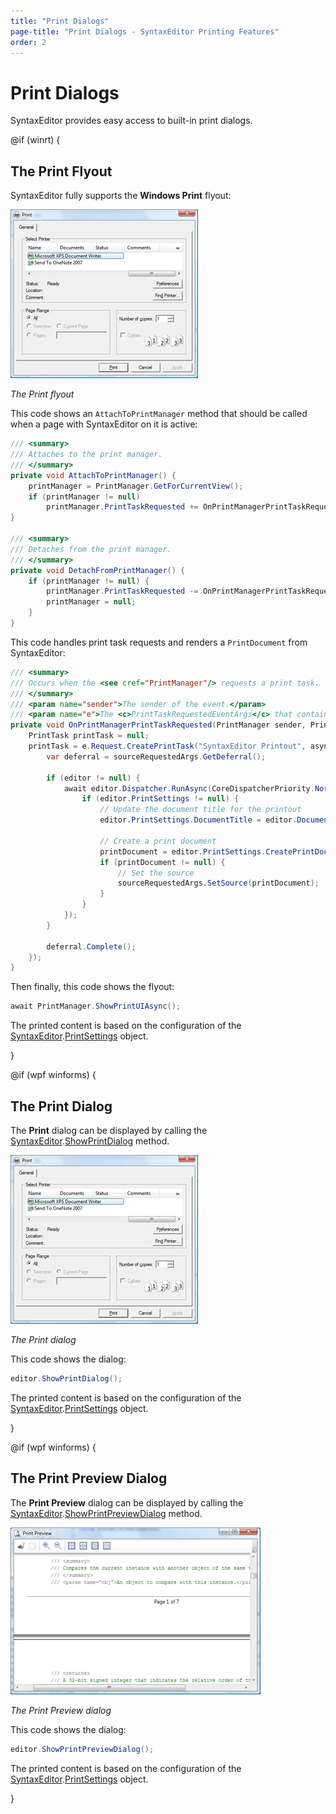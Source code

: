 ```yaml
---
title: "Print Dialogs"
page-title: "Print Dialogs - SyntaxEditor Printing Features"
order: 2
---
```

# Print Dialogs

SyntaxEditor provides easy access to built-in print dialogs.

@if (winrt) {

## The Print Flyout

SyntaxEditor fully supports the **Windows Print** flyout:

![Screenshot](../../images/print-dialog.png)

*The Print flyout*

This code shows an `AttachToPrintManager` method that should be called when a page with SyntaxEditor on it is active:

```csharp
/// <summary>
/// Attaches to the print manager.
/// </summary>
private void AttachToPrintManager() {
	printManager = PrintManager.GetForCurrentView();
	if (printManager != null)
		printManager.PrintTaskRequested += OnPrintManagerPrintTaskRequested;
}

/// <summary>
/// Detaches from the print manager.
/// </summary>
private void DetachFromPrintManager() {
	if (printManager != null) {
		printManager.PrintTaskRequested -= OnPrintManagerPrintTaskRequested;
		printManager = null;
	}
}
```

This code handles print task requests and renders a `PrintDocument` from SyntaxEditor:

```csharp
/// <summary>
/// Occurs when the <see cref="PrintManager"/> requests a print task.
/// </summary>
/// <param name="sender">The sender of the event.</param>
/// <param name="e">The <c>PrintTaskRequestedEventArgs</c> that contains data related to this event.</param>
private void OnPrintManagerPrintTaskRequested(PrintManager sender, PrintTaskRequestedEventArgs e) {
	PrintTask printTask = null;
	printTask = e.Request.CreatePrintTask("SyntaxEditor Printout", async sourceRequestedArgs => {
		var deferral = sourceRequestedArgs.GetDeferral();

		if (editor != null) {
			await editor.Dispatcher.RunAsync(CoreDispatcherPriority.Normal, () => {
				if (editor.PrintSettings != null) {
					// Update the document title for the printout
					editor.PrintSettings.DocumentTitle = editor.Document.FileName;

					// Create a print document
					printDocument = editor.PrintSettings.CreatePrintDocument(editor);
					if (printDocument != null) {
						// Set the source
						sourceRequestedArgs.SetSource(printDocument);
					}
				}
			});
		}

		deferral.Complete();
	});
}
```

Then finally, this code shows the flyout:

```csharp
await PrintManager.ShowPrintUIAsync();
```

The printed content is based on the configuration of the [SyntaxEditor](xref:@ActiproUIRoot.Controls.SyntaxEditor.SyntaxEditor).[PrintSettings](xref:@ActiproUIRoot.Controls.SyntaxEditor.SyntaxEditor.PrintSettings) object.

}

@if (wpf winforms) {

## The Print Dialog

The **Print** dialog can be displayed by calling the [SyntaxEditor](xref:@ActiproUIRoot.Controls.SyntaxEditor.SyntaxEditor).[ShowPrintDialog](xref:@ActiproUIRoot.Controls.SyntaxEditor.SyntaxEditor.ShowPrintDialog*) method.

![Screenshot](../../images/print-dialog.png)

*The Print dialog*

This code shows the dialog:

```csharp
editor.ShowPrintDialog();
```

The printed content is based on the configuration of the [SyntaxEditor](xref:@ActiproUIRoot.Controls.SyntaxEditor.SyntaxEditor).[PrintSettings](xref:@ActiproUIRoot.Controls.SyntaxEditor.SyntaxEditor.PrintSettings) object.

}

@if (wpf winforms) {

## The Print Preview Dialog

The **Print Preview** dialog can be displayed by calling the [SyntaxEditor](xref:@ActiproUIRoot.Controls.SyntaxEditor.SyntaxEditor).[ShowPrintPreviewDialog](xref:@ActiproUIRoot.Controls.SyntaxEditor.SyntaxEditor.ShowPrintPreviewDialog*) method.

![Screenshot](../../images/print-preview-dialog.png)

*The Print Preview dialog*

This code shows the dialog:

```csharp
editor.ShowPrintPreviewDialog();
```

The printed content is based on the configuration of the [SyntaxEditor](xref:@ActiproUIRoot.Controls.SyntaxEditor.SyntaxEditor).[PrintSettings](xref:@ActiproUIRoot.Controls.SyntaxEditor.SyntaxEditor.PrintSettings) object.

}
